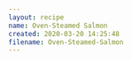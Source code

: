 ```yaml
---
layout: recipe
name: Oven-Steamed Salmon
created: 2020-03-20 14:25:48
filename: Oven-Steamed-Salmon
---
```

